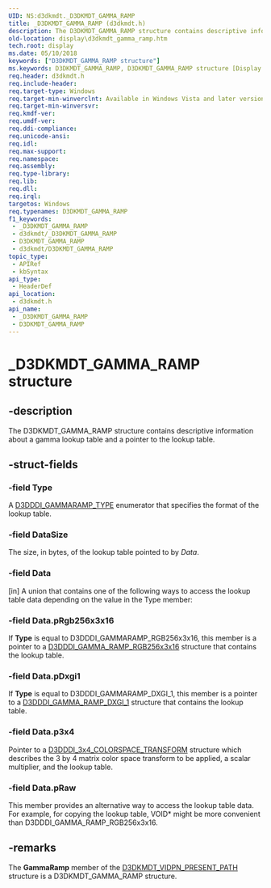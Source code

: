 ```yaml
---
UID: NS:d3dkmdt._D3DKMDT_GAMMA_RAMP
title: _D3DKMDT_GAMMA_RAMP (d3dkmdt.h)
description: The D3DKMDT_GAMMA_RAMP structure contains descriptive information about a gamma lookup table and a pointer to the lookup table.
old-location: display\d3dkmdt_gamma_ramp.htm
tech.root: display
ms.date: 05/10/2018
keywords: ["D3DKMDT_GAMMA_RAMP structure"]
ms.keywords: D3DKMDT_GAMMA_RAMP, D3DKMDT_GAMMA_RAMP structure [Display Devices], DmStructs_bb8721fc-b604-45e4-b3c8-ff27bda95e5b.xml, _D3DKMDT_GAMMA_RAMP, d3dkmdt/D3DKMDT_GAMMA_RAMP, display.d3dkmdt_gamma_ramp
req.header: d3dkmdt.h
req.include-header: 
req.target-type: Windows
req.target-min-winverclnt: Available in Windows Vista and later versions of the Windows operating systems.
req.target-min-winversvr: 
req.kmdf-ver: 
req.umdf-ver: 
req.ddi-compliance: 
req.unicode-ansi: 
req.idl: 
req.max-support: 
req.namespace: 
req.assembly: 
req.type-library: 
req.lib: 
req.dll: 
req.irql: 
targetos: Windows
req.typenames: D3DKMDT_GAMMA_RAMP
f1_keywords:
 - _D3DKMDT_GAMMA_RAMP
 - d3dkmdt/_D3DKMDT_GAMMA_RAMP
 - D3DKMDT_GAMMA_RAMP
 - d3dkmdt/D3DKMDT_GAMMA_RAMP
topic_type:
 - APIRef
 - kbSyntax
api_type:
 - HeaderDef
api_location:
 - d3dkmdt.h
api_name:
 - _D3DKMDT_GAMMA_RAMP
 - D3DKMDT_GAMMA_RAMP
---
```


# _D3DKMDT_GAMMA_RAMP structure


## -description

The D3DKMDT_GAMMA_RAMP structure contains descriptive information about a gamma lookup table and a pointer to the lookup table.

## -struct-fields

### -field Type

A <a href="/windows-hardware/drivers/ddi/d3dukmdt/ne-d3dukmdt-_d3dddi_gammaramp_type">D3DDDI_GAMMARAMP_TYPE</a> enumerator that specifies the format of the lookup table.

### -field DataSize

The size, in bytes, of the lookup table pointed to by <i>Data</i>.

### -field Data

[in] A union that contains one of the following ways to access the lookup table data depending on the value in the Type member:

### -field Data.pRgb256x3x16

If <b>Type</b> is equal to D3DDDI_GAMMARAMP_RGB256x3x16, this member is a pointer to a <a href="/windows-hardware/drivers/ddi/d3dukmdt/ns-d3dukmdt-_d3dddi_gamma_ramp_rgb256x3x16">D3DDDI_GAMMA_RAMP_RGB256x3x16</a> structure that contains the lookup table.

### -field Data.pDxgi1

If <b>Type</b> is equal to D3DDDI_GAMMARAMP_DXGI_1, this member is a pointer to a <a href="/windows-hardware/drivers/ddi/d3dukmdt/ns-d3dukmdt-_d3dddi_gamma_ramp_dxgi_1">D3DDDI_GAMMA_RAMP_DXGI_1</a> structure that contains the lookup table.

### -field Data.p3x4

Pointer to a <a href="/windows-hardware/drivers/ddi/d3dukmdt/ns-d3dukmdt-_d3dkmdt_3x4_colorspace_transform">D3DDDI_3x4_COLORSPACE_TRANSFORM</a> structure which describes the 3 by 4 matrix color space transform to be applied, a scalar multiplier, and the lookup table.

### -field Data.pRaw

This member provides an alternative way to access the lookup table data. For example, for copying the lookup table, VOID* might be more convenient than D3DDDI_GAMMA_RAMP_RGB256x3x16.

## -remarks

The <b>GammaRamp</b> member of the <a href="/windows-hardware/drivers/ddi/d3dkmdt/ns-d3dkmdt-_d3dkmdt_vidpn_present_path">D3DKMDT_VIDPN_PRESENT_PATH</a> structure is a D3DKMDT_GAMMA_RAMP structure.

